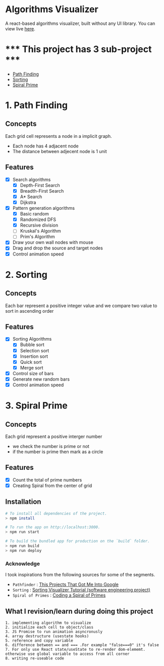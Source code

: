 
# Algorithms Visualizer
A react-based algorithms visualizer, built without any UI library. You can view live [here](https://suaebahmed.github.io/algorithms-visualizer/).

# *** This project has 3 sub-project ***
  - [Path Finding](https://github.com/suaebahmed/algorithms-visualizer#1-Path-Finding)
  - [Sorting](https://github.com/suaebahmed/algorithms-visualizer#2-Sorting)
  - [Spiral Prime](https://github.com/suaebahmed/algorithms-visualizer#3-Spiral-Prime)

# 1. Path Finding

## Concepts
Each grid cell represents a node in a implicit graph.
  - Each node has 4 adjacent node
  - The distance between adjecent node is 1 unit

## Features
- [x] Search algorithms
  - [x] Depth-First Search
  - [x] Breadth-First Search
  - [x] A\* Search
  - [x] Dijkstra
  
- [x] Pattern generation algorithms
  - [x] Basic random
  - [x] Randomized DFS
  - [x] Recursive division
  - [ ] Kruskal's Algorithm
  - [ ] Prim's Algorithm

- [x] Draw your own wall nodes with mouse
- [x] Drag and drop the source and target nodes
- [x] Control animation speed

# 2. Sorting

## Concepts
Each bar represent a positive integer value and we compare two value to sort in ascending order 

## Features
- [x] Sorting Algorithms
  - [x] Bubble sort
  - [x] Selection sort
  - [x] Insertion sort
  - [x] Quick sort
  - [x] Merge sort

- [x] Control size of bars
- [x] Generate new random bars
- [x] Control animation speed

# 3. Spiral Prime

## Concepts
Each grid represent a positive interger number 
  - we check the number is prime or not
  - if the number is prime then mark as a circle

## Features
 - [x] Count the total of prime numbers
 - [x] Creating Spiral from the center of grid

## Installation

```bash
# To install all dependencies of the project.
> npm install

# To run the app on http://localhost:3000.
> npm run start

# To build the bundled app for production on the `build` folder.
> npm run build
> npm run deploy
```
### Acknowledge

I took inspirations from the following sources for some of the segments.

- `Pathfinder` : [This Projects That Got Me Into Google](https://youtu.be/n4t_-NjY_Sg)
- `Sorting` : [Sorting Visualizer Tutorial (software engineering project)](https://youtu.be/pFXYym4Wbkc)
- `Spiral of Primes` : [Coding a Spiral of Primes](https://youtu.be/a35KWEjRvc0)

## What I revision/learn during doing this project
    1. implementing algorithm to visualize
    2. initialize each cell to object/class
    3. JS Promise to run animation asyncronusly
    4. array destructure (usestate hooks)
    5. reference and copy variable
    6. difference between == and === .For example "false===0" it's false
    7. For only use React state/useState to re-render dom-elememt. 
    otherwise use global variable to access from all corner
    8. writing re-useable code 
